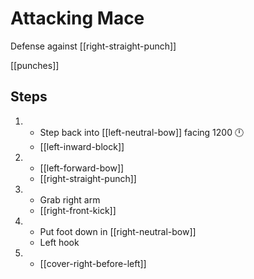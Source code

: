 # Attacking Mace

Defense against [[right-straight-punch]]

[[punches]]

## Steps

1.  - Step back into [[left-neutral-bow]] facing 1200 🕛
    - [[left-inward-block]]
2.  - [[left-forward-bow]]
    - [[right-straight-punch]]
3.  - Grab right arm
    - [[right-front-kick]]
4.  - Put foot down in [[right-neutral-bow]]
    - Left hook
5.  - [[cover-right-before-left]]
